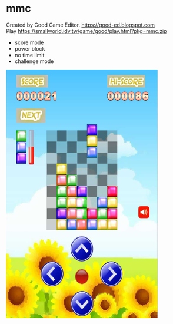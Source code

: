 # mmc

Created by Good Game Editor. https://good-ed.blogspot.com <br/>
Play https://smallworld.idv.tw/game/good/play.html?pkg=mmc.zip

* score mode
* power block
* no time limit
* challenge mode

![image](mmc.png)
